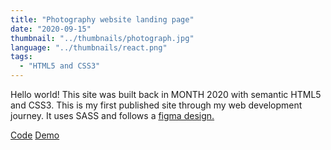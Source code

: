```yaml
---
title: "Photography website landing page"
date: "2020-09-15"
thumbnail: "../thumbnails/photograph.jpg"
language: "../thumbnails/react.png"
tags:
  - "HTML5 and CSS3"
---
```


Hello world! This site was built back in MONTH 2020 with semantic HTML5 and CSS3. This is my first published site through my web development journey. It uses SASS and follows a <a href="https://www.figma.com/file/VgF87mULloYb7HZ1EMCRzU/Laaqiq-1---Portfolio-detail-(Responsive)?node-id=0%3A1">figma design.</a>

<a href='https://github.com/starjardin/front-end-finals'>Code</a>
<a href='https://starjardin.github.io/front-end-finals/'>Demo</a>
